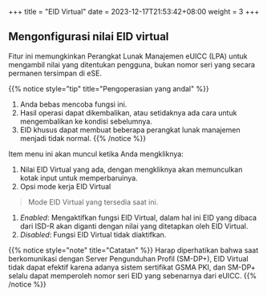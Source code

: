 +++
title = "EID Virtual"
date =  2023-12-17T21:53:42+08:00
weight = 3
+++

## Mengonfigurasi nilai EID virtual

Fitur ini memungkinkan Perangkat Lunak Manajemen eUICC (LPA) untuk mengambil nilai yang ditentukan pengguna, bukan nomor seri yang secara permanen tersimpan di eSE.  

{{% notice style="tip" title="Pengoperasian yang andal" %}}
1. Anda bebas mencoba fungsi ini.
2. Hasil operasi dapat dikembalikan, atau setidaknya ada cara untuk mengembalikan ke kondisi sebelumnya.
3. EID khusus dapat membuat beberapa perangkat lunak manajemen menjadi tidak normal.
{{% /notice %}}

Item menu ini akan muncul ketika Anda mengkliknya:
1. Nilai EID Virtual yang ada, dengan mengkliknya akan memunculkan kotak input untuk memperbaruinya.
2. Opsi mode kerja EID Virtual

> Mode EID Virtual yang tersedia saat ini.
1. _Enabled_: Mengaktifkan fungsi EID Virtual, dalam hal ini EID yang dibaca dari ISD-R akan diganti dengan nilai yang ditetapkan oleh EID Virtual.
2. _Disabled_: Fungsi EID Virtual tidak diaktifkan.

{{% notice style="note" title="Catatan" %}}
Harap diperhatikan bahwa saat berkomunikasi dengan Server Pengunduhan Profil (SM-DP+), EID Virtual tidak dapat efektif karena adanya sistem sertifikat GSMA PKI, dan SM-DP+ selalu dapat memperoleh nomor seri EID yang sebenarnya dari eUICC.
{{% /notice %}}